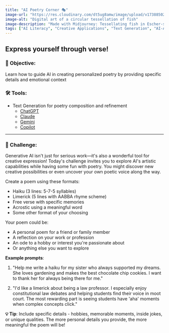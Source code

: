 ```yaml
---
title: "AI Poetry Corner 🎭"
image-url: "https://res.cloudinary.com/dt5ug8amw/image/upload/v1738850254/Practical%20AI%20Literacy%20Challenges/tesselated_Fish.jpg"
image-alt: "Digital art of a circular tessellation of fish"
image-description: "Made with Midjourney: Tessellating fish in Escher-style circular limit, shrinking towards the edge, hyperbolic geometry --sref 2738729149 --profile stsnkyz"
tags: ["AI Literacy", "Creative Applications", "Text Generation", "AI-Assisted Writing"]
---
```


## Express yourself through verse!

### 🎯 Objective: 
Learn how to guide AI in creating personalized poetry by providing specific details and emotional context

### 🛠️ Tools:
- Text Generation for poetry composition and refinement
  - [ChatGPT](https://chatgpt.com)
  - [Claude](https://claude.ai)
  - [Gemini](https://aistudio.google.com)
  - [Copilot](https://copilot.microsoft.com)

---

### 📝 Challenge:
Generative AI isn't just for serious work—it's also a wonderful tool for creative expression! Today's challenge invites you to explore AI's artistic capabilities while having some fun with poetry. You might discover new creative possibilities or even uncover your own poetic voice along the way.

Create a poem using these formats:
- Haiku (3 lines: 5-7-5 syllables)
- Limerick (5 lines with AABBA rhyme scheme)
- Free verse with specific memories
- Acrostic using a meaningful word
- Some other format of your choosing

Your poem could be:
- A personal poem for a friend or family member
- A reflection on your work or profession
- An ode to a hobby or interest you're passionate about
- Or anything else you want to explore

**Example prompts**: 
1. "Help me write a haiku for my sister who always supported my dreams. She loves gardening and makes the best chocolate chip cookies. I want to thank her for always being there for me."

2. "I'd like a limerick about being a law professor. I especially enjoy constitutional law debates and helping students find their voice in moot court. The most rewarding part is seeing students have 'aha' moments when complex concepts click."

**💡 Tip**: Include specific details - hobbies, memorable moments, inside jokes, or unique qualities. The more personal details you provide, the more meaningful the poem will be!